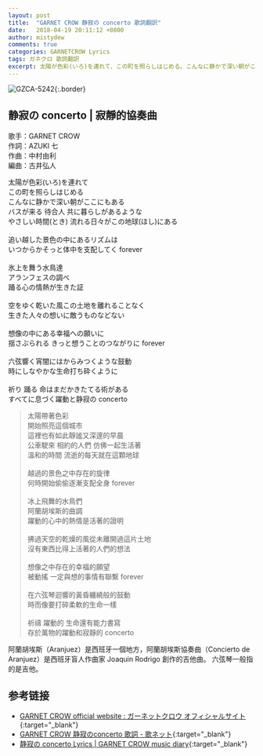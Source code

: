 ```yaml
---
layout: post
title:  "GARNET CROW 静寂の concerto 歌詞翻訳"
date:   2018-04-19 20:11:12 +0800
author: mistydew
comments: true
categories: GARNETCROW Lyrics
tags: ガネクロ 歌詞翻訳
excerpt: 太陽が色彩(いろ)を連れて、この町を照らしはじめる。こんなに静かで深い朝がここにもある。バスが来る、待合人、共に暮らしがあるような。やさしい時間(とき) 流れる日々がこの地球(ほし)にある。
---
```

![GZCA-5242](https://raw.githubusercontent.com/mistydew/gc2/master/cover/album/GZCA-5242.jpg){:.border}

## 静寂の concerto | 寂靜的協奏曲

歌手：GARNET CROW<br>
作詞：AZUKI 七<br>
作曲：中村由利<br>
編曲：古井弘人

<div class="lyric-original">
<p>
太陽が色彩(いろ)を連れて<br>
この町を照らしはじめる<br>
こんなに静かで深い朝がここにもある<br>
バスが来る 待合人 共に暮らしがあるような<br>
やさしい時間(とき) 流れる日々がこの地球(ほし)にある<br>
<br>
追い越した景色の中にあるリズムは<br>
いつからかそっと体中を支配してく forever<br>
<br>
氷上を舞う水鳥達<br>
アランフェスの調べ<br>
踊る心の情熱が生きた証<br>
<br>
空をゆく乾いた風この土地を離れることなく<br>
生きた人々の想いに敵うものなどない<br>
<br>
想像の中にある幸福への願いに<br>
揺さぶられる きっと想うことのつながりに forever<br>
<br>
六弦響く宵闇にはからみつくような鼓動<br>
時にしなやかな生命打ち砕くように<br>
<br>
祈り 踊る 命はまだかきたてる術がある<br>
すべてに息づく躍動と静寂の concerto
</p>
</div>

<div class="lyric-original">
<blockquote>
太陽帶著色彩<br>
開始照亮這個城市<br>
這裡也有如此靜謐又深邃的早晨<br>
公車駛來 相約的人們 仿佛一起生活著<br>
溫和的時間 流逝的每天就在這顆地球<br>
<br>
越過的景色之中存在的旋律<br>
何時開始偷偷逐漸支配全身 forever<br>
<br>
冰上飛舞的水鳥們<br>
阿蘭胡埃斯的曲調<br>
躍動的心中的熱情是活著的證明<br>
<br>
拂過天空的乾燥的風從未離開過這片土地<br>
沒有東西比得上活著的人們的想法<br>
<br>
想像之中存在的幸福的願望<br>
被動搖 一定與想的事情有聯繫 forever<br>
<br>
在六弦琴迴響的黃昏纏繞般的鼓動<br>
時而像要打碎柔軟的生命一樣<br>
<br>
祈禱 躍動的 生命還有能力書寫<br>
存於萬物的躍動和寂靜的 concerto
</blockquote>
</div>

阿蘭胡埃斯（Aranjuez）是西班牙一個地方，阿蘭胡埃斯協奏曲（Concierto de Aranjuez）是西班牙盲人作曲家 Joaquin Rodrigo 創作的吉他曲。
六弦琴一般指的是吉他。

## 参考链接

* [GARNET CROW official website : ガーネットクロウ オフィシャルサイト](http://www.garnetcrow.com){:target="_blank"}
* [GARNET CROW 静寂のconcerto 歌詞 - 歌ネット](https://www.uta-net.com/song/122963){:target="_blank"}
* [静寂の concerto Lyrics \| GARNET CROW music diary](https://mistydew.github.io/gc/lyrics/original/静寂の%20concerto.html){:target="_blank"}
